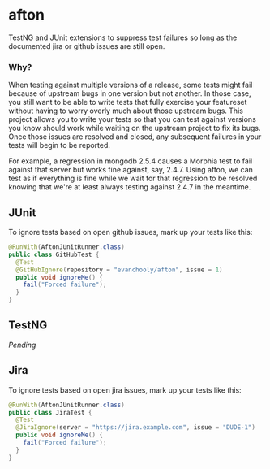 afton
=====

TestNG and JUnit extensions to suppress test failures so long as the documented jira or github issues are still open.

### Why?
When testing against multiple versions of a release, some tests might fail because of upstream bugs in one version but not 
another.  In those case, you still want to be able to write tests that fully exercise your featureset without having
to worry overly much about those upstream bugs.  This project allows you to write your tests so that you can test against
versions you know should work while waiting on the upstream project to fix its bugs.  Once those issues are resolved and
closed, any subsequent failures in your tests will begin to be reported.

For example, a regression in mongodb 2.5.4 causes a Morphia test to fail against that server but works fine against, say,
2.4.7.  Using afton, we can test as if everything is fine while we wait for that regression to be resolved knowing that
we're at least always testing against 2.4.7 in the meantime.

JUnit
-----

To ignore tests based on open github issues, mark up your tests like this:

```java
@RunWith(AftonJUnitRunner.class)
public class GitHubTest {
  @Test
  @GitHubIgnore(repository = "evanchooly/afton", issue = 1)
  public void ignoreMe() {
    fail("Forced failure");
  }
}
```

TestNG
------

_Pending_


Jira
------

To ignore tests based on open jira issues, mark up your tests like this:

```java
@RunWith(AftonJUnitRunner.class)
public class JiraTest {
  @Test
  @JiraIgnore(server = "https://jira.example.com", issue = "DUDE-1")
  public void ignoreMe() {
    fail("Forced failure");
  }
}
```
